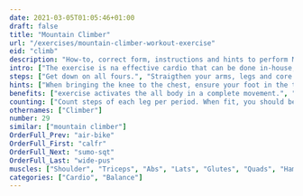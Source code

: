 ```yaml
---
date: 2021-03-05T01:05:46+01:00
draft: false
title: "Mountain Climber"
url: "/exercises/mountain-climber-workout-exercise"
eid: "climb"
description: "How-to, correct form, instructions and hints to perform Mountain Climber. Similar exercises and video demo"
intro: ["The exercise is na effective cardio that can be done in-house, in any small place. The exercise also works many muscles on legs, core and upper body."]
steps: ["Get down on all fours.", "Straigthen your arms, legs and core so that you stay in a plank position.", "Bend one knee, bringing it close to the chest.", "Extend that leg again and place the foot in the ground.", "This is one repetition. Bend the alternate leg, bringing the knee, again to the chest.", "Again extend, and repeat the intended number of repetitions."]
hints: ["When bringing the knee to the chest, ensure your foot in the the air, without touching the ground.", "Keep your back straight, not curved."]
benefits: ["exercise activates the all body in a complete movement.", "A single minute is enough to pump your heart beat."]
counting: ["Count steps of each leg per period. When fit, you should be able to do the exercise at least for one minute.", "Arrange a ratio between steps and distance climbing in the mountain. Say 80cm per step. 375 represents the Eiffel Tower, 11 061 the Everest."]
othernames: ["Climber"]
number: 29
similar: ["mountain climber"]
OrderFull_Prev: "air-bike"
OrderFull_First: "calfr"
OrderFull_Next: "sumo-sqt"
OrderFull_Last: "wide-pus"
muscles: ["Shoulder", "Triceps", "Abs", "Lats", "Glutes", "Quads", "Hamstring"]
categories: ["Cardio", "Balance"]
---
```

